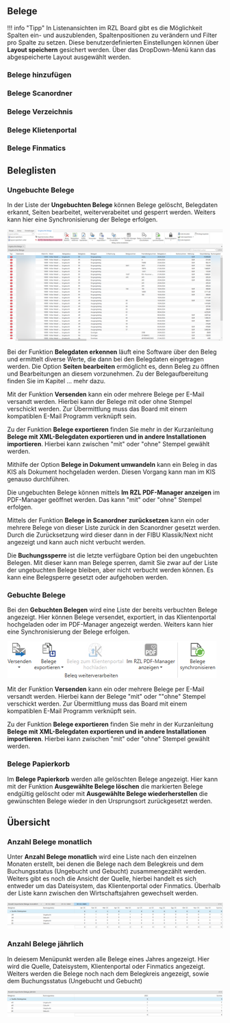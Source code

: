 ## Belege

!!! info "Tipp"
    In Listenansichten im RZL Board gibt es die Möglichkeit Spalten ein- und auszublenden, Spaltenpositionen zu verändern und Filter pro Spalte zu setzen. Diese benutzerdefinierten Einstellungen können über **Layout speichern** gesichert werden. Über das DropDown-Menü kann das abgespeicherte Layout ausgewählt werden.

### Belege hinzufügen

### Belege Scanordner

### Belege Verzeichnis

### Belege Klietenportal

### Belege Finmatics

## Beleglisten

### Ungebuchte Belege

In der Liste der **Ungebuchten Belege** können Belege gelöscht, Belegdaten erkannt, Seiten bearbeitet, weiterverabeitet und gesperrt werden. Weiters kann hier eine Synchronisierung der Belege erfolgen.

![Ungebuchte Belege](<img/image7.png>)

Bei der Funktion **Belegdaten erkennen** läuft eine Software über den Beleg und ermittelt diverse Werte, die dann bei den Belegdaten eingetragen werden.
Die Option **Seiten bearbeiten** ermöglicht es, denn Beleg zu öffnen und Bearbeitungen an diesem vorzunehmen. Zu der Belegaufbereitung finden Sie im Kapitel ... mehr dazu.

Mit der Funktion **Versenden** kann ein oder mehrere Belege per E-Mail versandt werden. Hierbei kann der Belege mit oder ohne Stempel verschickt werden.
Zur Übermittlung muss das Board mit einem kompatiblen E-Mail Programm verknüpft sein.

Zu der Funktion **Belege exportieren** finden Sie mehr in der Kurzanleitung **Belege mit XML-Belegdaten exportieren und in andere Installationen importieren**.
Hierbei kann zwischen "mit" oder "ohne" Stempel gewählt werden.

Mithilfe der Option **Belege in Dokument umwandeln** kann ein Beleg in das KIS als Dokument hochgeladen werden. Diesen Vorgang kann man im KIS genauso durchführen.

Die ungebuchten Belege können mittels **Im RZL PDF-Manager anzeigen** im PDF-Manager geöffnet werden. Das kann "mit" oder "ohne" Stempel erfolgen.

Mittels der Funktion **Belege in Scanordner zurücksetzen** kann ein oder mehrere Belege von dieser Liste zurück in den Scanordner gesetzt werden. Durch die Zurücksetzung wird dieser dann in der FIBU Klassik/Next nicht angezeigt und kann auch nicht verbucht werden.

Die **Buchungssperre** ist die letzte verfügbare Option bei den ungebuchten Belegen. Mit dieser kann man Belege sperren, damit Sie zwar auf der Liste der ungebuchten Belege bleiben, aber nicht verbucht werden können. Es kann eine Belegsperre gesetzt oder aufgehoben werden.

### Gebuchte Belege

Bei den **Gebuchten Belegen** wird eine Liste der bereits verbuchten Belege angezeigt. Hier können Belege versendet, exportiert, in das Klientenportal hochgeladen oder im PDF-Manager angezeigt werden. Weiters kann hier eine Synchronisierung der Belege erfolgen.

![Gebuchte Belege](<img/image8.png>)

Mit der Funktion **Versenden** kann ein oder mehrere Belege per E-Mail versandt werden. Hierbei kann der Belege "mit" oder ""ohne" Stempel verschickt werden.
Zur Übermittlung muss das Board mit einem kompatiblen E-Mail Programm verknüpft sein.

Zu der Funktion **Belege exportieren** finden Sie mehr in der Kurzanleitung **Belege mit XML-Belegdaten exportieren und in andere Installationen importieren**.
Hierbei kann zwischen "mit" oder "ohne" Stempel gewählt werden.

### Belege Papierkorb

Im **Belege Papierkorb** werden alle gelöschten Belege angezeigt. Hier kann mit der Funktion **Ausgewählte Belege löschen** die markierten Belege endgültig gelöscht oder mit **Ausgewählte Belege wiederherstellen** die gewünschten Belege wieder in den Ursprungsort zurückgesetzt werden.

## Übersicht

### Anzahl Belege monatlich

Unter **Anzahl Belege monatlich** wird eine Liste nach den einzelnen Monaten erstellt, bei denen die Belege nach dem Belegkreis und dem Buchungsstatus (Ungebucht und Gebucht) zusammengezählt werden. Weiters gibt es noch die Ansicht der Quelle, hierbei handelt es sich entweder um das Dateisystem, das Klientenportal oder Finmatics. Überhalb der Liste kann zwischen den Wirtschaftsjahren gewechselt werden.

![Belege_monatlich](<img/image5.png>)

### Anzahl Belege jährlich

In deiesem Menüpunkt werden alle Belege eines Jahres angezeigt. Hier wird die Quelle, Dateisystem, Klientenportal oder Finmatics angezeigt. Weiters werden die Belege noch nach dem Belegkreis angezeigt, sowie dem Buchungsstatus (Ungebucht und Gebucht)

![Belege_jährlich](<img/image6.png>)